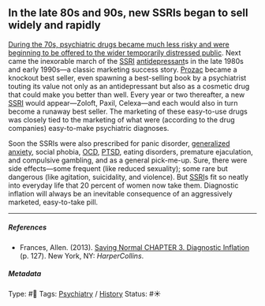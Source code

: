 ## In the late 80s and 90s, new SSRIs began to sell widely and rapidly

[During the 70s, psychiatric drugs became much less risky and were beginning to be offered to the wider temporarily distressed public](During%20the%2070s,%20psychiatric%20drugs%20became%20much%20less%20risky%20and%20were%20beginning%20to%20be%20offered%20to%20the%20wider%20temporarily%20distressed%20public.md). Next came the inexorable march of the [SSRI]() [antidepressant]()s in the late 1980s and early 1990s—a classic marketing success story. [Prozac]() became a knockout best seller, even spawning a best-selling book by a psychiatrist touting its value not only as an antidepressant but also as a cosmetic drug that could make you better than well. Every year or two thereafter, a new [SSRI]() would appear—Zoloft, Paxil, Celexa—and each would also in turn become a runaway best seller. The marketing of these easy-to-use drugs was closely tied to the marketing of what were (according to the drug companies) easy-to-make psychiatric diagnoses.

Soon the SSRIs were also prescribed for panic disorder, [generalized anxiety](), social phobia, [OCD](), [PTSD](), eating disorders, premature ejaculation, and compulsive gambling, and as a general pick-me-up. Sure, there were side effects—some frequent (like reduced sexuality); some rare but dangerous (like agitation, suicidality, and violence). But [SSRI]()s fit so neatly into everyday life that 20 percent of women now take them. Diagnostic inflation will always be an inevitable consequence of an aggressively marketed, easy-to-take pill.

---

##### References

* Frances, Allen. (2013). [Saving Normal CHAPTER 3. Diagnostic Inflation](Saving%20Normal%20CHAPTER%203.%20Diagnostic%20Inflation.md) (p. 127). New York, NY: *HarperCollins*.

##### Metadata

Type: #🔴 
Tags: [Psychiatry](Psychiatry.md) / [History]() 
Status: #☀️ 
